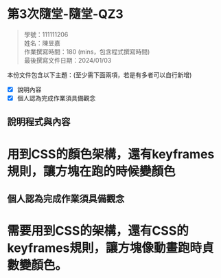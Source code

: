 # 第3次隨堂-隨堂-QZ3
>
>學號：111111206
><br />
>姓名：陳昱嘉
><br />
>作業撰寫時間：180 (mins，包含程式撰寫時間)
><br />
>最後撰寫文件日期：2024/01/03
>

本份文件包含以下主題：(至少需下面兩項，若是有多者可以自行新增)
- [x] 說明內容
- [x] 個人認為完成作業須具備觀念

## 說明程式與內容

# 用到CSS的顏色架構，還有keyframes規則，讓方塊在跑的時候變顏色
## 個人認為完成作業須具備觀念
#  需要用到CSS的架構，還有CSS的keyframes規則，讓方塊像動畫跑時貞數變顏色。